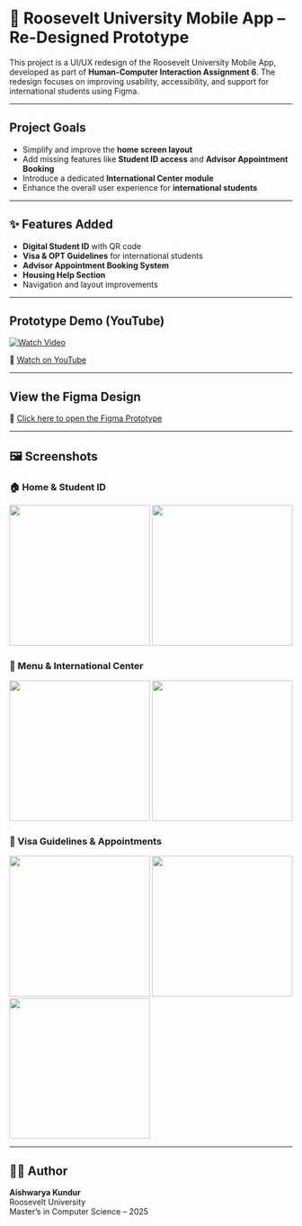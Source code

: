 # 📱 Roosevelt University Mobile App – Re-Designed Prototype

This project is a UI/UX redesign of the Roosevelt University Mobile App, developed as part of **Human-Computer Interaction Assignment 6**. The redesign focuses on improving usability, accessibility, and support for international students using Figma.

---

## Project Goals

- Simplify and improve the **home screen layout**
- Add missing features like **Student ID access** and **Advisor Appointment Booking**
- Introduce a dedicated **International Center module**
- Enhance the overall user experience for **international students**

---

## ✨ Features Added

- **Digital Student ID** with QR code
- **Visa & OPT Guidelines** for international students
- **Advisor Appointment Booking System**
- **Housing Help Section**
- Navigation and layout improvements

---

## Prototype Demo (YouTube)

[![Watch Video](https://img.youtube.com/vi/4WasXYRV7SA/0.jpg)](https://www.youtube.com/watch?v=4WasXYRV7SA)

🔗 [Watch on YouTube](https://www.youtube.com/watch?v=4WasXYRV7SA)

---

## View the Figma Design

🔗 [Click here to open the Figma Prototype](https://www.figma.com/proto/N5hEiaT1DGWted7vU1Y6rd/TalentXchange-Mobile-App?page-id=78%3A79&node-id=81-86&p=f&viewport=404%2C322%2C0.21&t=Udn8nYfxF4lYLRX5-1&scaling=scale-down&content-scaling=fixed&starting-point-node-id=81%3A86)

---

## 🖼️ Screenshots

### 🏠 Home & Student ID
<img src="screenshots/Home.png" width="250"/>
<img src="screenshots/Student ID.png" width="250"/>

### 📂 Menu & International Center
<img src="screenshots/Menu.png" width="250"/>
<img src="screenshots/International Center.png" width="250"/>

### 📑 Visa Guidelines & Appointments
<img src="screenshots/Visa Guidelines.png" width="250"/>
<img src="screenshots/Schedule Appointment.png" width="250"/>
<img src="screenshots/Book slot with Advisor.png" width="250"/>




---

## 👩‍🎓 Author

**Aishwarya Kundur**  
Roosevelt University  
Master’s in Computer Science – 2025  
